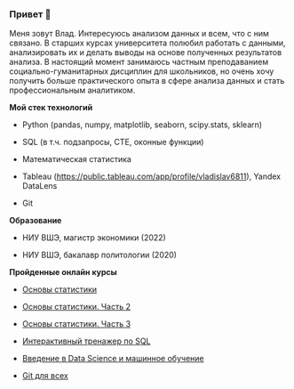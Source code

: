 ### Привет :wave:

Меня зовут Влад. Интересуюсь анализом данных и всем, что с ним связано. В старших курсах университета полюбил работать с данными, анализировать их и делать выводы на основе полученных результатов анализа. В настоящий момент занимаюсь частным преподаванием социально-гуманитарных дисциплин для школьников, но очень хочу получить больше практического опыта в сфере анализа данных и стать профессиональным аналитиком. 

**Мой стек технологий**

* Python (pandas, numpy, matplotlib, seaborn, scipy.stats, sklearn)

* SQL (в т.ч. подзапросы, CTE, оконные функции) 

* Математическая статистика

* Tableau (https://public.tableau.com/app/profile/vladislav6811), Yandex DataLens

* Git


**Образование**

* НИУ ВШЭ, магистр экономики (2022) 

* НИУ ВШЭ, бакалавр политологии (2020)


**Пройденные онлайн курсы**

* [Основы статистики](https://stepik.org/cert/1346308)

* [Основы статистики. Часть 2](https://stepik.org/cert/1606122)

* [Основы статистики. Часть 3](https://stepik.org/cert/1648608)

* [Интерактивный тренажер по SQL](https://stepik.org/cert/1156113)

* [Введение в Data Science и машинное обучение](https://stepik.org/cert/1628989)

* [Git для всех](https://stepik.org/cert/1847550)


